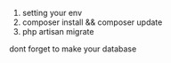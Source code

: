 1. setting your env
2. composer install && composer update
3. php artisan migrate

dont forget to make your database